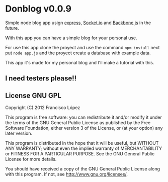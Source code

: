 # Donblog v0.0.9

Simple node blog app usign [express](http://expressjs.com), [Socket.io](http://socket.io) and [Backbone.js](http://documentcloud.github.com/backbone) in the future.

With this app you can have a simple blog for your personal use.

For use this app clone the proyect and use the command `npm install` next put `node app.js` and the proyect create a database with example data.

This app it's made for my personal blog and I'll make a tutorial with this.

## I need testers please!!

## License GNU GPL

Copyright (C) 2012  Francisco López

This program is free software: you can redistribute it and/or modify
it under the terms of the GNU General Public License as published by
the Free Software Foundation, either version 3 of the License, or
(at your option) any later version.

This program is distributed in the hope that it will be useful,
but WITHOUT ANY WARRANTY; without even the implied warranty of
MERCHANTABILITY or FITNESS FOR A PARTICULAR PURPOSE.  See the
GNU General Public License for more details.

You should have received a copy of the GNU General Public License
along with this program.  If not, see <http://www.gnu.org/licenses/>.